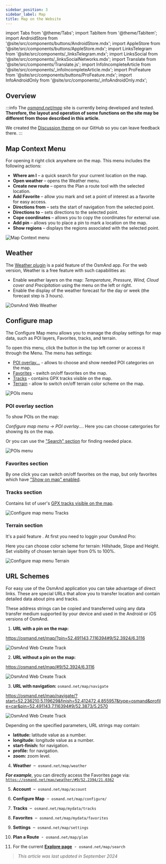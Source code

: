 ```yaml
---
sidebar_position: 3
sidebar_label: Map
title: Map on the Website
---
```


import Tabs from '@theme/Tabs';
import TabItem from '@theme/TabItem';
import AndroidStore from '@site/src/components/buttons/AndroidStore.mdx';
import AppleStore from '@site/src/components/buttons/AppleStore.mdx';
import LinksTelegram from '@site/src/components/_linksTelegram.mdx';
import LinksSocial from '@site/src/components/_linksSocialNetworks.mdx';
import Translate from '@site/src/components/Translate.js';
import InfoIncompleteArticle from '@site/src/components/_infoIncompleteArticle.mdx';
import ProFeature from '@site/src/components/buttons/ProFeature.mdx';
import InfoAndroidOnly from '@site/src/components/_infoAndroidOnly.mdx';

<InfoIncompleteArticle/>


## Overview

:::info
The *[osmand.net/map](https://osmand.net/map/)* site is currently being developed and tested.  
**Therefore, the layout and operation of some functions on the site may be different from those described in this article.**

We created the [Discussion theme](https://github.com/osmandapp/OsmAnd/discussions/16567) on our GitHub so you can leave feedback there.
:::

## Map Context Menu

For opening it right click anywhere on the map. This menu includes the following actions:

- **Where am I** – a quick search for your current location on the map.
- **Open weather** – opens the Weather menu.
- **Create new route** – opens the Plan a route tool with the selected location.
- **Add Favorite** – allow you mark and set a point of interest as a favorite for easy access.
- **Directions from** – sets the start of navigation from the selected point.
- **Directions to** – sets directions to the selected point.
- **Cope coordinates** – allows you to copy the coordinates for external use.
- **Add pin** – allows you to place a pin to mark a location on the map.
- **Show regions** – displays the regions associated with the selected point.

![Map Context menu](@site/static/img/web/map_context_menu.png)


## Weather

The [Weather plugin](../plugins/weather.md) is a paid feature of the OsmAnd app. For the web version, Weather is a free feature with such capabilities as:

- Enable weather layers on the map: *Temperature, Pressure, Wind, Cloud cover and Precipitation* using the menu on the left or right.
- Enable the display of the weather forecast for the day or week (the forecast step is 3 hours).  

![OsmAnd Web Weather](@site/static/img/web/web_weather.png)


## Configure map

The Configure Map menu allows you to manage the display settings for map data, such as POI layers, Favorites, tracks, and terrain.

To open this menu, click the button in the top left corner or access it through the Menu. The menu has settings:
- [POI overlay...](#poi-overlay-section) - allows to choose and show needed POI categories on the map.
- [Favorites](#favorites-section) - switch on/off favorites on the map.
- [Tracks](#tracks-section) - contains GPX tracks visible on the map.
- [Terrain](#terrain-section) - allow to switch on/off terrain color scheme on the map.

![POIs menu](@site/static/img/web/configure_map_web.png)

### POI overlay section

To show POIs on the map:

*Configure map menu → POI overlay...*. Here you can choose catergories for showing its on the map.

Or you can use the ["Search" section](web-search.md) for finding needed place.

![POIs menu](@site/static/img/web/poi_menu.png)

### Favorites section

By one click you can switch on/off favorites on the map, but only favorites which have ["Show on map" enabled](./web-userdata#favorites-on-the-web).


### Tracks section

Contains list of user's [GPX tracks visible on the map](./web-userdata#visible-on-the-map).

![Configure map menu Tracks](@site/static/img/web/configure_map_track.png)

### Terrain section

It's a paid feature <ProFeature/>. At first you need to loggin your OsmAnd Pro:

Here you can choose color scheme for terrain: Hillshade, Slope and Height. Set visibility of chosen terrain layer from 0% to 100%.

![Configure map menu Terrain](@site/static/img/web/configure_map_terrain.png)



<!--
## Map style

In this section of the menu, you can change the map style. You can read more about how to do this in the article [Vector Maps (Map Styles)](../map/vector-maps.md) for the OsmAnd app. The settings in the web version are no different.  
**Some examples:**

- Nautical map style

![OsmAnd Web Map Style](@site/static/img/web/web_map_style_nautical.png)

- Topo map style

![OsmAnd Web Favorites add](@site/static/img/web/web_map_style_topo.png)
-->


## URL Schemes

For easy use of the OsmAnd application you can take advantage of direct links. These are special URLs that allow you to transfer location and contain detailed data about pins and tracks.  

These address strings can be copied and transferred using any data transfer medium supported by your device and used in the Android or iOS versions of OsmAnd.  

1. **URL with a pin on the map:**

  https://osmand.net/map/?pin=52.491143,7.116394#9/52.3924/6.3116

  ![OsmAnd Web Create Track](@site/static/img/plan-route/web_url_pin.png)

2. **URL without a pin on the map:**

  https://osmand.net/map/#9/52.3924/6.3116

  ![OsmAnd Web Create Track](@site/static/img/plan-route/web_url_without.png)

3. **URL with navigation:** `osmand.net/map/navigate`

  https://osmand.net/map/navigate/?start=52.236210,5.119629&finish=52.412472,4.855957&type=osmand&profile=car&pin=52.491143,7.116394#9/52.3873/5.2570

  ![OsmAnd Web Create Track](@site/static/img/plan-route/web_url_track.png)

Depending on the specified parameters, URL strings may contain:

- **latitude:** latitude value as a number.  
- **longitude:** longitude value as a number.  
- **start-finish:** for navigation.
- **profile:** for navigation.
- **zoom:** zoom level.

4.  **Weather**&nbsp; – &nbsp;`osmand.net/map/weather`

***For example***, you can directly access the Favorites page via:  
    [`https://osmand.net/map/weather/#9/52.2394/21.0362`](https://osmand.net/map/weather/#9/52.2394/21.0362)

5.  **Account**&nbsp; – &nbsp;`osmand.net/map/account`

6.  **Configure Map**&nbsp; – &nbsp;`osmand.net/map/configure/`

7.  **Tracks**&nbsp; – &nbsp;`osmand.net/map/mydata/tracks`

8.  **Favorites**&nbsp; – &nbsp;`osmand.net/map/mydata/favorites`

9.  **Settings**&nbsp; – &nbsp;`osmand.net/map/settings`

10.  **Plan a Route**&nbsp; - &nbsp;`osmand.net/map/plan`

11.  For the current [**Explore page**](#explore-map-menu)&nbsp; - &nbsp;`osmand.net/map/search`


> *This article was last updated in September 2024*
